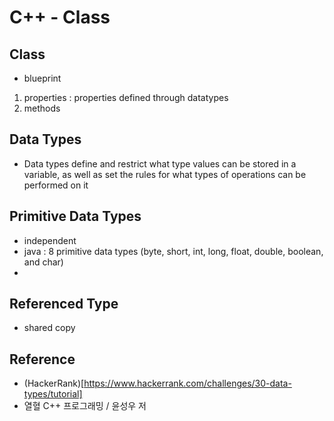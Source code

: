 # C++ - Class

## Class
- blueprint
1) properties : properties defined through datatypes
2) methods

## Data Types
- Data types define and restrict what type values can be stored in a variable, as well as set the rules for what types of operations can be performed on it 

## Primitive Data Types
- independent
- java : 8 primitive data types (byte, short, int, long, float, double, boolean, and char)
- 

## Referenced Type
- shared copy

## Reference
* (HackerRank)[https://www.hackerrank.com/challenges/30-data-types/tutorial]
* 열혈 C++ 프로그래밍 / 윤성우 저
